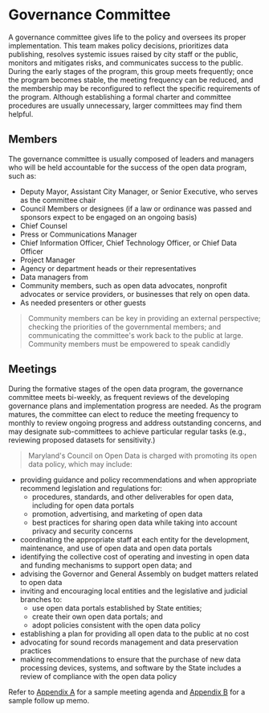 # Governance Committee

A governance committee gives life to the policy and oversees its proper implementation. This team makes policy decisions, prioritizes data publishing, resolves systemic issues raised by city staff or the public, monitors and mitigates risks, and communicates success to the public. During the early stages of the program, this group meets frequently; once the program becomes stable, the meeting frequency can be reduced, and the membership may be reconfigured to reflect the specific requirements of the program. Although establishing a formal charter and committee procedures are usually unnecessary, larger committees may find them helpful.

## Members
The governance committee is usually composed of leaders and managers who will be held accountable for the success of the open data program, such as:
* Deputy Mayor, Assistant City Manager, or Senior Executive, who serves as the committee chair
* Council Members or designees (if a law or ordinance was passed and sponsors expect to be engaged on an ongoing basis)
* Chief Counsel
* Press or Communications Manager
* Chief Information Officer, Chief Technology Officer, or Chief Data Officer
* Project Manager
* Agency or department heads or their representatives
* Data managers from 
* Community members, such as open data advocates, nonprofit advocates or service providers, or businesses that rely on open data. 
* As needed presenters or other guests

> Community members can be key in providing an external perspective; checking the priorities of the governmental members; and communicating the committee's work back to the public at large. Community members must be empowered to speak candidly

## Meetings

During the formative stages of the open data program, the governance committee meets bi-weekly, as frequent reviews of the developing governance plans and implementation progress are needed. As the program matures, the committee can elect to reduce the meeting frequency to monthly to review ongoing progress and address outstanding concerns, and may designate sub-committees to achieve particular regular tasks (e.g., reviewing proposed datasets for sensitivity.)

> Maryland's Council on Open Data is charged with promoting its open data policy, which may include:
* providing guidance and policy recommendations and when appropriate recommend legislation and regulations for:
    * procedures, standards, and other deliverables for open data, including for open data portals
    * promotion, advertising, and marketing of open data
  * best practices for sharing open data while taking into account privacy and security concerns
* coordinating the appropriate staff at each entity for the development, maintenance, and use of open data and open data portals
* identifying the collective cost of operating and investing in open data and funding mechanisms to support open data; and
* advising the Governor and General Assembly on budget matters related to open data
* inviting and encouraging local entities and the legislative and judicial branches to:
  * use open data portals established by State entities;
  * create their own open data portals; and
  * adopt policies consistent with the open data policy
* establishing a plan for providing all open data to the public at no cost
* advocating for sound records management and data preservation practices
* making recommendations to ensure that the purchase of new data processing devices, systems, and software by the State includes a review of compliance with the open data policy

Refer to [Appendix A](appendix-a.md) for a sample meeting agenda and [Appendix B](appendix-b.md) for a sample follow up memo.
